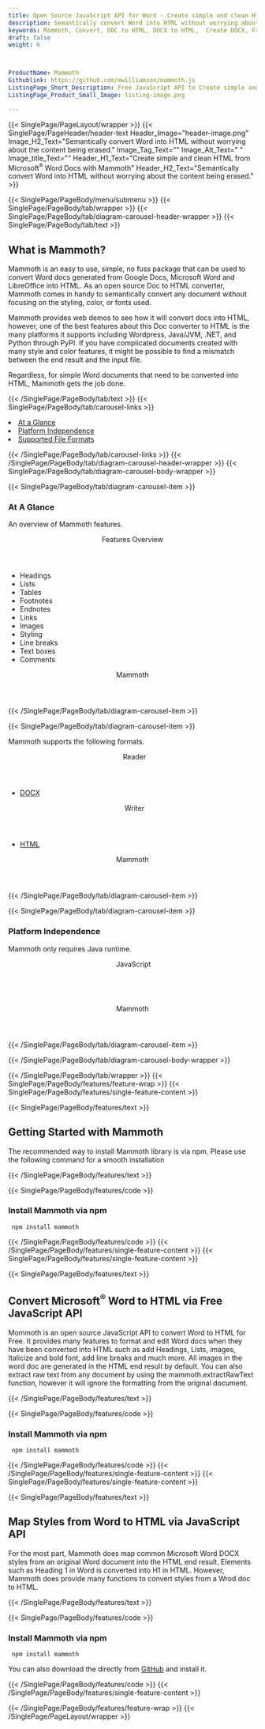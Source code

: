```yaml
---
title: Open Source JavaScript API for Word - Create simple and clean HTML from Word
description: Semantically convert Word into HTML without worrying about the content being erased
keywords: Mammoth, Convert, DOC to HTML, DOCX to HTML,  Create DOCX, Free Convert, Conversion API, HTML Generation API, Free API, Free APIs, Free JavaScript APIs, Free DOCX APIs, Free DOCX JavaScript API, Open Source JavaScript API, JavaScript APIS, Create DOCX using JavaScript, Convert DOCX using JQuery, Angualr, JS, Free JS API, JS API
draft: false
weight: 6



ProductName: Mammoth
Githublink: https://github.com/mwilliamson/mammoth.js
ListingPage_Short_Description: Free JavaScript API to Create simple and clean HTML from Word Docs.
ListingPage_Product_Small_Image: listing-image.png 

---
```


{{< SinglePage/PageLayout/wrapper >}}
{{< SinglePage/PageHeader/header-text
Header_Image="header-image.png"
Image_H2_Text="Semantically convert Word into HTML without worrying about the content being erased."
Image_Tag_Text=""
Image_Alt_Text=" "
Image_title_Text=""
Header_H1_Text="Create simple and clean HTML from Microsoft<sup>®</sup> Word Docs with Mammoth"
Header_H2_Text="Semantically convert Word into HTML without worrying about the content being erased." >}}

{{< SinglePage/PageBody/menu/submenu >}}
{{< SinglePage/PageBody/tab/wrapper >}}
{{< SinglePage/PageBody/tab/diagram-carousel-header-wrapper >}}
{{< SinglePage/PageBody/tab/text >}}



<h2 class="h2title">What is Mammoth?</h2>
<p>Mammoth is an easy to use, simple, no fuss package that can be used to convert Word docs generated from Google Docs, Microsoft Word and LibreOffice into HTML. As an open source Doc to HTML converter, Mammoth comes in handy to semantically convert any document without focusing on the styling, color, or fonts used.</p>
<p>Mammoth provides web demos to see how it will convert docs into HTML, however, one of the best features about this Doc converter to HTML is the many platforms it supports including Wordpress, Java/JVM, .NET, and Python through PyPI. If you have complicated documents created with many style and color features, it might be possible to find a mismatch between the end result and the input file.</p>
<p>Regardless, for simple Word documents that need to be converted into HTML, Mammoth gets the job done.</p>

{{< /SinglePage/PageBody/tab/text >}}
{{< SinglePage/PageBody/tab/carousel-links >}}

<li data-target="#diagramcarousel" data-slide-to="0"><a href="#">At a Glance</a></li>
<li data-target="#diagramcarousel" data-slide-to="2"><a href="#">Platform Independence</a></li>
<li data-target="#diagramcarousel" data-slide-to="1"><a class="activetab" href="#">Supported File Formats</a></li>


{{< /SinglePage/PageBody/tab/carousel-links >}}
{{< /SinglePage/PageBody/tab/diagram-carousel-header-wrapper >}}
{{< SinglePage/PageBody/tab/diagram-carousel-body-wrapper >}}

{{< SinglePage/PageBody/tab/diagram-carousel-item >}}
<h3>At A Glance</h3>
<p>An overview of Mammoth features.</p>
<div class="diagram1 d1-poi">
<div class="d1-row">
<div class="d1-col d1-right"><header>Features Overview</header>
<ul>
<li>Headings</li>
<li>Lists</li>
<li>Tables</li>
<li>Footnotes</li>
<li>Endnotes</li>
<li>Links</li>
<li>Images</li>
<li>Styling</li>
<li>Line breaks</li>
<li>Text boxes</li>
<li>Comments</li>
</ul>
</div>
</div>
<!--/row-->
<div class="d1-logo" style="border: none;"><header>Mammoth</header><footer><small></small></footer></div>
<!--/logo--></div>
<!--/diagram1-->
{{< /SinglePage/PageBody/tab/diagram-carousel-item >}}

{{< SinglePage/PageBody/tab/diagram-carousel-item >}}
<p>Mammoth supports the following formats.</p>
<div class="diagram1 d2  d1-poi">
<div class="d1-row">
<div class="d1-col d1-left"><header><i class="fa fa-arrows-v "> </i> Reader</header>
<ul>
<li><a href="https://docs.fileformat.com/word-processing/docx/">DOCX</a></li>
</ul>
</div>
<!--/left-->
<div class="d1-col d1-right"><header><i class="fa  fa-long-arrow-down"> </i> Writer</header>
<ul>
<li><a href="https://docs.fileformat.com/web/html/">HTML</a> </li>
</ul>
</div>
<!--/right--></div>
<!--/row-->
<div class="d1-logo" style="border: none;"><header>Mammoth</header><footer><small></small></footer></div>
<!--/logo--></div>
<!--/diagram2-->
{{< /SinglePage/PageBody/tab/diagram-carousel-item >}}

{{< SinglePage/PageBody/tab/diagram-carousel-item >}}
<h3>Platform Independence</h3>
<p>Mammoth only requires Java runtime.</p>
<div class="diagram1 d1-poi">
<div class="d1-row">
<div class="d1-col d1-left"><header><i class="fa fa-cubes"> </i>JavaScript</header></div>
<!--/left-->
<div class="d1-col d1-right"> </div>
<!--/right--></div>
<!--/row-->
<div class="d1-logo" style="border: none;"><header>Mammoth</header><footer><small></small></footer></div>
<!--/logo--></div>
<!--/diagram2 -->
{{< /SinglePage/PageBody/tab/diagram-carousel-item >}}

{{< /SinglePage/PageBody/tab/diagram-carousel-body-wrapper >}}

{{< /SinglePage/PageBody/tab/wrapper >}}
{{< SinglePage/PageBody/features/feature-wrap >}}
{{< SinglePage/PageBody/features/single-feature-content >}}

{{< SinglePage/PageBody/features/text >}}
<h2 class="h2title">Getting Started with Mammoth</h2>
<p>The recommended way to install Mammoth library is via npm. Please use the following command for a smooth installation</p>
{{< /SinglePage/PageBody/features/text >}}

{{< SinglePage/PageBody/features/code >}}
<h3><strong>Install Mammoth via npm</strong></h3>
<pre><code class="html"> npm install mammoth </code></pre>

{{< /SinglePage/PageBody/features/code >}}
{{< /SinglePage/PageBody/features/single-feature-content >}}
{{< SinglePage/PageBody/features/single-feature-content >}}

{{< SinglePage/PageBody/features/text >}}
<h2 class="h2title">Convert Microsoft<sup>®</sup> Word to HTML via Free JavaScript API</h2>
<p>Mommoth is an open source JavaScript API to convert Word to HTML for Free. It provides many features to format and edit Word docs when they have been converted into HTML such as add Headings, Lists, images, Italicize and bold font, add line breaks and much more. All images in the word doc are generated in the HTML end result by default. You can also extract raw text from any document by using the mammoth.extractRawText function, however it will ignore the formatting from the original document.</p>

{{< /SinglePage/PageBody/features/text >}}

{{< SinglePage/PageBody/features/code >}}
<h3><strong>Install Mammoth via npm</strong></h3>
<pre><code class="html"> npm install mammoth </code></pre>

{{< /SinglePage/PageBody/features/code >}}
{{< /SinglePage/PageBody/features/single-feature-content >}}
{{< SinglePage/PageBody/features/single-feature-content >}}

{{< SinglePage/PageBody/features/text >}}
<h2 class="h2title">Map Styles from Word to HTML via JavaScript API</h2>
<p>For the most part, Mammoth does map common Microsoft Word DOCX styles from an original Word document into the HTML end result. Elements such as Heading 1 in Word is converted into H1 in HTML. However, Mammoth does provide many functions to convert styles from a Wrod doc to HTML.</p>

{{< /SinglePage/PageBody/features/text >}}

{{< SinglePage/PageBody/features/code >}}
<h3><strong>Install Mammoth via npm</strong></h3>
<pre><code class="html"> npm install mammoth </code></pre>
<p>You can also download the directly from <a href="https://github.com/mwilliamson/mammoth.js/archive/refs/heads/master.zip">GitHub</a> and install it.</p>


{{< /SinglePage/PageBody/features/code >}}
{{< /SinglePage/PageBody/features/single-feature-content >}}

{{< /SinglePage/PageBody/features/feature-wrap >}}
{{< /SinglePage/PageLayout/wrapper >}}